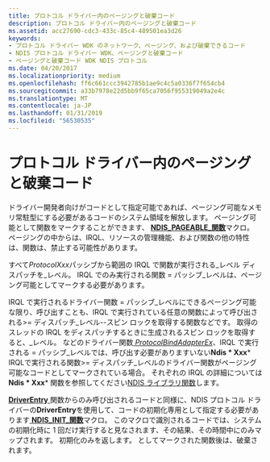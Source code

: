 ```yaml
---
title: プロトコル ドライバー内のページングと破棄コード
description: プロトコル ドライバー内のページングと破棄コード
ms.assetid: acc27690-cdc3-433c-85c4-489501ea3d26
keywords:
- プロトコル ドライバー WDK のネットワーク、ページング、および破棄できるコード
- NDIS プロトコル ドライバー WDK、ページングと破棄コード
- ページングと破棄コード WDK NDIS プロトコル
ms.date: 04/20/2017
ms.localizationpriority: medium
ms.openlocfilehash: ff6c661ccc3942785b1ae9c4c5a0336f7f654cb4
ms.sourcegitcommit: a33b7978e22d5bb9f65ca7056f955319049a2e4c
ms.translationtype: MT
ms.contentlocale: ja-JP
ms.lasthandoff: 01/31/2019
ms.locfileid: "56530535"
---
```

# <a name="pageable-and-discardable-code-in-a-protocol-driver"></a>プロトコル ドライバー内のページングと破棄コード





ドライバー開発者向けがコードとして指定可能であれば、ページング可能なメモリ常駐型にする必要があるコードのシステム領域を解放します。 ページング可能として関数をマークすることができます、 [ **NDIS\_PAGEABLE\_関数**](https://msdn.microsoft.com/library/windows/hardware/ff557121)マクロ。 ページングの中からは、IRQL、リソースの管理機能、および関数の他の特性は、関数は、禁止する可能性があります。

すべて*ProtocolXxx*パッシブから範囲の IRQL で関数が実行される\_レベル ディスパッチを\_レベル。 IRQL でのみ実行される関数 = パッシブ\_レベルは、ページング可能としてマークする必要があります。

IRQL で実行されるドライバー関数 = パッシブ\_レベルにできるページング可能な限り、呼び出すことも、IRQL で実行されている任意の関数によって呼び出される&gt;= ディスパッチ\_レベル--スピン ロックを取得する関数などです。 取得のスレッドの IRQL をディスパッチするときに生成されるスピン ロックを取得すると、\_レベル。 などのドライバー関数[ *ProtocolBindAdapterEx*](https://msdn.microsoft.com/library/windows/hardware/ff570220)、IRQL で実行される = パッシブ\_レベルでは、呼び出す必要がありますいない**Ndis * Xxx*** IRQLで実行される関数&gt;= ディスパッチ\_レベルのドライバー関数がページング可能なコードとしてマークされている場合。 それぞれの IRQL の詳細については**Ndis * Xxx*** 関数を参照してください[NDIS ライブラリ関数](https://msdn.microsoft.com/library/windows/hardware/ff557039)します。

[ **DriverEntry** ](https://msdn.microsoft.com/library/windows/hardware/ff544113)関数からのみ呼び出されるコードと同様に、NDIS プロトコル ドライバーの**DriverEntry**を使用して、コードの初期化専用として指定する必要があります[ **NDIS\_INIT\_関数**](https://msdn.microsoft.com/library/windows/hardware/ff557007)マクロ。 このマクロで識別されるコードでは、システムの初期化時に 1 回だけ実行すると見なされます、その結果、その時間中にのみマップされます。 初期化のみを返します。 としてマークされた関数後は、破棄されます。

 

 





